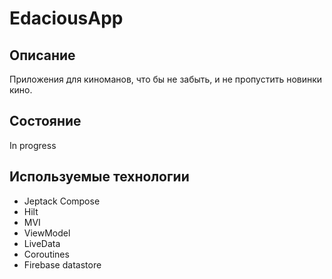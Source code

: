 # EdaciousApp

## Описание
Приложения для киноманов, что бы не забыть, и не пропустить новинки кино.

## Состояние
In progress

## Используемые технологии
- Jeptack Compose
- Hilt
- MVI
- ViewModel
- LiveData
- Coroutines
- Firebase datastore
